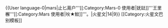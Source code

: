 {{User language-0|mars|止匕苚户'''[[:Category:Mars-0 使用者|妩鍅]]'''王里檞'''[[:Category:Mars 使用者|吙★魰]]'''。|火星文|14|9}}
<noinclude>[[Category:火星文巴别模板]]
</noinclude>